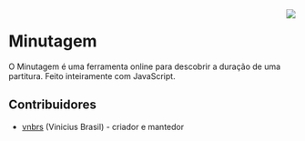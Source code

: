 <img src="https://i0.wp.com/www.pibcuritiba.org.br/wp-content/uploads/2018/02/logo3.jpg?w=1080&ssl=1" align="right" />

# Minutagem

O Minutagem é uma ferramenta online para descobrir a duração de uma partitura. Feito inteiramente com JavaScript.

## Contribuidores

- [vnbrs](https://github.com/vnbrs) (Vinicius Brasil) - criador e mantedor
